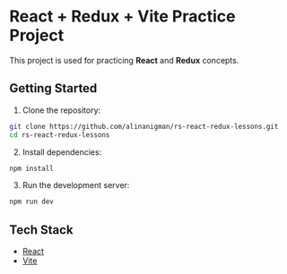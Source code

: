 # React + Redux + Vite Practice Project

This project is used for practicing **React** and **Redux** concepts.

## Getting Started

1. Clone the repository:

```bash
git clone https://github.com/alinanigman/rs-react-redux-lessons.git
cd rs-react-redux-lessons
```

2. Install dependencies:

```bash
npm install
```

3. Run the development server:

```bash
npm run dev
```

## Tech Stack

- [React](https://reactjs.org/)
- [Vite](https://vitejs.dev/)